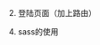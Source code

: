 <!-- 1. postitem的样式优化 -->

2. 登陆页面（加上路由）

<!-- 功能实现太笼统了 -->

4. sass的使用

<!-- 5. like,close的功能得在redux之后才能进行 -->

